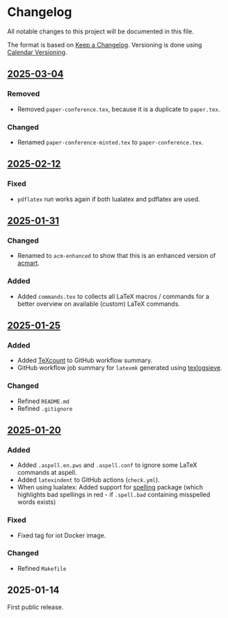 # Changelog

All notable changes to this project will be documented in this file.

The format is based on [Keep a Changelog](http://keepachangelog.com/).
Versioning is done using [Calendar Versioning](https://calver.org/).

## [2025-03-04]

### Removed

- Removed `paper-conference.tex`, because it is a duplicate to `paper.tex`.

### Changed

- Renamed `paper-conference-minted.tex` to `paper-conference.tex`.

## [2025-02-12]

### Fixed

- `pdflatex` run works again if both lualatex and pdflatex are used.

## [2025-01-31]

### Changed

- Renamed to `acm-enhanced` to show that this is an enhanced version of [acmart](https://ctan.org/pkg/acmart).

### Added

- Added `commands.tex` to collects all LaTeX macros / commands for a better overview on available (custom) LaTeX commands.

## [2025-01-25]

### Added

- Added [TeXcount](https://app.uio.no/ifi/texcount/index.html) to GitHub workflow summary.
- GitHub workflow job summary for `latexmk` generated using [texlogsieve](https://ctan.org/pkg/texlogsieve).

### Changed

- Refined `README.md`
- Refined `.gitignore`

## [2025-01-20]

### Added

- Added `.aspell.en.pws` and `.aspell.conf` to ignore some LaTeX commands at aspell.
- Added `latexindent` to GitHub actions (`check.yml`).
- When using lualatex: Added support for [spelling](https://www.ctan.org/pkg/spelling) package (which highlights bad spellings in red - if `.spell.bad` containing misspelled words exists)

### Fixed

- Fixed tag for iot Docker image.

### Changed

- Refined `Makefile`

## 2025-01-14

First public release.
<!-- markdownlint-disable-file MD024 MD033 -->

[2025-03-04]: https://github.com/latextemplates/ACM/compare/2025-02-12...2025-03-04
[2025-02-12]: https://github.com/latextemplates/ACM/compare/2025-01-31...2025-02-12
[2025-01-31]: https://github.com/latextemplates/ACM/compare/2025-01-25...2025-01-31
[2025-01-25]: https://github.com/latextemplates/ACM/compare/2025-01-20...2025-01-25
[2025-01-20]: https://github.com/latextemplates/ACM/compare/2025-01-14...2025-01-20
